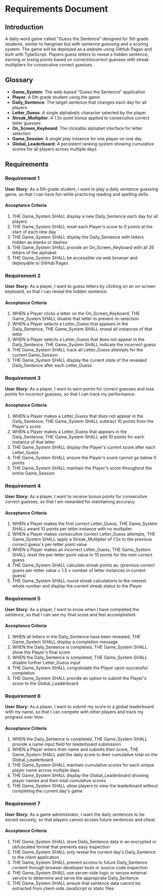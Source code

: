 # Requirements Document

## Introduction

A daily word game called "Guess the Sentence" designed for 5th grade students, similar to hangman but with sentence guessing and a scoring system. The game will be deployed as a website using GitHub Pages and built with TypeScript. Players guess letters to reveal a hidden sentence, earning or losing points based on correct/incorrect guesses with streak multipliers for consecutive correct guesses.

## Glossary

- **Game_System**: The web-based "Guess the Sentence" application
- **Player**: A 5th grade student using the game
- **Daily_Sentence**: The target sentence that changes each day for all players
- **Letter_Guess**: A single alphabetic character selected by the player
- **Streak_Multiplier**: A 1.5x point bonus applied to consecutive correct letter guesses
- **On_Screen_Keyboard**: The clickable alphabet interface for letter selection
- **Game_Session**: A single play instance for one player on one day
- **Global_Leaderboard**: A persistent ranking system showing cumulative scores for all players across multiple days

## Requirements

### Requirement 1

**User Story:** As a 5th grade student, I want to play a daily sentence guessing game, so that I can have fun while practicing reading and spelling skills.

#### Acceptance Criteria

1. THE Game_System SHALL display a new Daily_Sentence each day for all players
2. THE Game_System SHALL reset each Player's score to 0 points at the start of each new day
3. THE Game_System SHALL display the Daily_Sentence with letters hidden as blanks or dashes
4. THE Game_System SHALL provide an On_Screen_Keyboard with all 26 letters of the alphabet
5. THE Game_System SHALL be accessible via web browser and deployable to GitHub Pages

### Requirement 2

**User Story:** As a player, I want to guess letters by clicking on an on-screen keyboard, so that I can reveal the hidden sentence.

#### Acceptance Criteria

1. WHEN a Player clicks a letter on the On_Screen_Keyboard, THE Game_System SHALL disable that letter to prevent re-selection
2. WHEN a Player selects a Letter_Guess that appears in the Daily_Sentence, THE Game_System SHALL reveal all instances of that letter
3. WHEN a Player selects a Letter_Guess that does not appear in the Daily_Sentence, THE Game_System SHALL indicate the incorrect guess
4. THE Game_System SHALL track all Letter_Guess attempts for the current Game_Session
5. THE Game_System SHALL display the current state of the revealed Daily_Sentence after each Letter_Guess

### Requirement 3

**User Story:** As a player, I want to earn points for correct guesses and lose points for incorrect guesses, so that I can track my performance.

#### Acceptance Criteria

1. WHEN a Player makes a Letter_Guess that does not appear in the Daily_Sentence, THE Game_System SHALL subtract 10 points from the Player's score
2. WHEN a Player makes a Letter_Guess that appears in the Daily_Sentence, THE Game_System SHALL add 10 points for each instance of that letter
3. THE Game_System SHALL display the Player's current score after each Letter_Guess
4. THE Game_System SHALL ensure the Player's score cannot go below 0 points
5. THE Game_System SHALL maintain the Player's score throughout the entire Game_Session

### Requirement 4

**User Story:** As a player, I want to receive bonus points for consecutive correct guesses, so that I am rewarded for maintaining accuracy.

#### Acceptance Criteria

1. WHEN a Player makes the first correct Letter_Guess, THE Game_System SHALL award 10 points per letter instance with no multiplier
2. WHEN a Player makes consecutive correct Letter_Guess attempts, THE Game_System SHALL apply a Streak_Multiplier of 1.5x to the previous correct guess's per-letter point value
3. WHEN a Player makes an incorrect Letter_Guess, THE Game_System SHALL reset the per-letter point value to 10 points for the next correct guess
4. THE Game_System SHALL calculate streak points as: (previous correct guess per-letter value × 1.5 × number of letter instances in current guess)
5. THE Game_System SHALL round streak calculations to the nearest whole number and display the current streak status to the Player

### Requirement 5

**User Story:** As a player, I want to know when I have completed the sentence, so that I can see my final score and feel accomplished.

#### Acceptance Criteria

1. WHEN all letters in the Daily_Sentence have been revealed, THE Game_System SHALL display a completion message
2. WHEN the Daily_Sentence is completed, THE Game_System SHALL show the Player's final score
3. WHEN the Daily_Sentence is completed, THE Game_System SHALL disable further Letter_Guess input
4. THE Game_System SHALL congratulate the Player upon successful completion
5. THE Game_System SHALL provide an option to submit the Player's score to the Global_Leaderboard

### Requirement 6

**User Story:** As a player, I want to submit my score to a global leaderboard with my name, so that I can compete with other players and track my progress over time.

#### Acceptance Criteria

1. WHEN the Daily_Sentence is completed, THE Game_System SHALL provide a name input field for leaderboard submission
2. WHEN a Player enters their name and submits their score, THE Game_System SHALL add the daily score to their cumulative total on the Global_Leaderboard
3. THE Game_System SHALL maintain cumulative scores for each unique player name across multiple days
4. THE Game_System SHALL display the Global_Leaderboard showing player names and their total cumulative scores
5. THE Game_System SHALL allow players to view the leaderboard without completing the current day's game

### Requirement 7

**User Story:** As a game administrator, I want the daily sentences to be stored securely, so that players cannot access future sentences and cheat.

#### Acceptance Criteria

1. THE Game_System SHALL store Daily_Sentence data in an encrypted or obfuscated format that prevents easy inspection
2. THE Game_System SHALL only reveal the current day's Daily_Sentence to the client application
3. THE Game_System SHALL prevent access to future Daily_Sentence content through browser developer tools or source code inspection
4. THE Game_System SHALL use server-side logic or secure external service to determine and serve the appropriate Daily_Sentence
5. THE Game_System SHALL ensure that sentence data cannot be extracted from client-side JavaScript or static files
